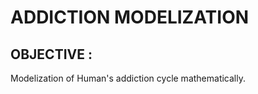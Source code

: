 # ADDICTION MODELIZATION

## OBJECTIVE : 

  Modelization of Human's addiction cycle mathematically. 
